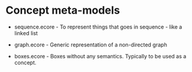 
# Concept meta-models

* sequence.ecore - To represent things that goes in sequence - like a linked list
* graph.ecore - Generic representation of a non-directed graph

* boxes.ecore - Boxes without any semantics. Typically to be used as a concept.